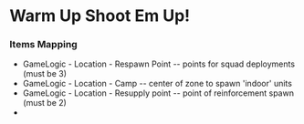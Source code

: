 # Warm Up Shoot Em Up!

### Items Mapping

- GameLogic - Location - Respawn Point   -- points for squad deployments (must be 3)
- GameLogic - Location - Camp -- center of zone to spawn 'indoor' units
- GameLogic - Location - Resupply point -- point of reinforcement spawn (must be 2)
-

